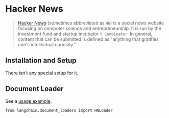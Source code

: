 Hacker News
===========

> [Hacker News](https://en.wikipedia.org/wiki/Hacker_News) (sometimes abbreviated as `HN`) is a social news website focusing on computer science and entrepreneurship. It is run by the investment fund and startup incubator `Y Combinator`. In general, content that can be submitted is defined as "anything that gratifies one's intellectual curiosity."

Installation and Setup[](#installation-and-setup "Direct link to Installation and Setup")
------------------------------------------------------------------------------------------

There isn't any special setup for it.

Document Loader[](#document-loader "Direct link to Document Loader")
---------------------------------------------------------------------

See a [usage example](/docs/integrations/document_loaders/hacker_news).

    from langchain.document_loaders import HNLoader